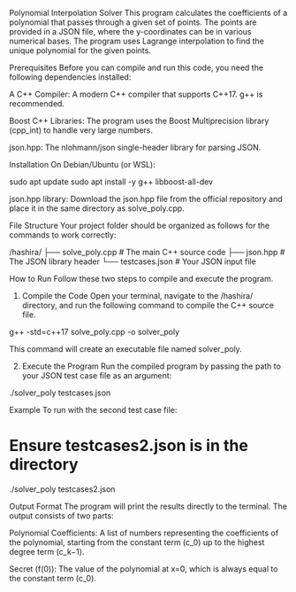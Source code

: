 
Polynomial Interpolation Solver
This program calculates the coefficients of a polynomial that passes through a given set of points. The points are provided in a JSON file, where the y-coordinates can be in various numerical bases. The program uses Lagrange interpolation to find the unique polynomial for the given points.

Prerequisites
Before you can compile and run this code, you need the following dependencies installed:

A C++ Compiler: A modern C++ compiler that supports C++17. g++ is recommended.

Boost C++ Libraries: The program uses the Boost Multiprecision library (cpp_int) to handle very large numbers.

json.hpp: The nlohmann/json single-header library for parsing JSON.

Installation
On Debian/Ubuntu (or WSL):

sudo apt update
sudo apt install -y g++ libboost-all-dev

json.hpp library:
Download the json.hpp file from the official repository and place it in the same directory as solve_poly.cpp.

File Structure
Your project folder should be organized as follows for the commands to work correctly:

/hashira/
├── solve_poly.cpp      # The main C++ source code
├── json.hpp            # The JSON library header
└── testcases.json      # Your JSON input file

How to Run
Follow these two steps to compile and execute the program.

1. Compile the Code
Open your terminal, navigate to the /hashira/ directory, and run the following command to compile the C++ source file.

g++ -std=c++17 solve_poly.cpp -o solver_poly

This command will create an executable file named solver_poly.

2. Execute the Program
Run the compiled program by passing the path to your JSON test case file as an argument:

./solver_poly testcases.json

Example
To run with the second test case file:

# Ensure testcases2.json is in the directory
./solver_poly testcases2.json

Output Format
The program will print the results directly to the terminal. The output consists of two parts:

Polynomial Coefficients: A list of numbers representing the coefficients of the polynomial, starting from the constant term (c_0) up to the highest degree term (c_k−1).

Secret (f(0)): The value of the polynomial at x=0, which is always equal to the constant term (c_0).
